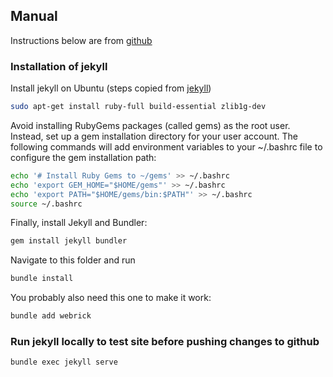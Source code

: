 ## Manual

Instructions below are from [github](https://docs.github.com/en/pages/setting-up-a-github-pages-site-with-jekyll/testing-your-github-pages-site-locally-with-jekyll)

### Installation of jekyll
Install jekyll on Ubuntu (steps copied from [jekyll](https://jekyllrb.com/docs/installation/ubuntu/))

```bash
sudo apt-get install ruby-full build-essential zlib1g-dev
```

Avoid installing RubyGems packages (called gems) as the root user. Instead, set up a gem installation directory for your user account. The following commands will add environment variables to your ~/.bashrc file to configure the gem installation path:

```bash
echo '# Install Ruby Gems to ~/gems' >> ~/.bashrc
echo 'export GEM_HOME="$HOME/gems"' >> ~/.bashrc
echo 'export PATH="$HOME/gems/bin:$PATH"' >> ~/.bashrc
source ~/.bashrc
```

Finally, install Jekyll and Bundler:

```bash
gem install jekyll bundler
```

Navigate to this folder and run
```bash
bundle install
```

You probably also need this one to make it work:
```bash
bundle add webrick
```

### Run jekyll locally to test site before pushing changes to github
```bash
bundle exec jekyll serve
```





